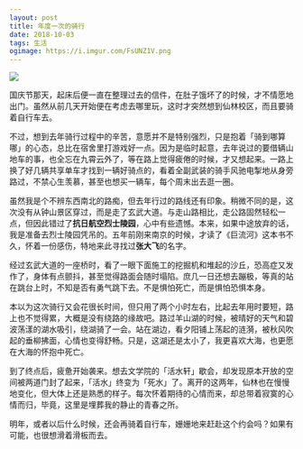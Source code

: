 ```yaml
---
layout: post
title: 年度一次的骑行
date: 2018-10-03
tags: 生活
ogimage: https://i.imgur.com/FsUNZ1V.png
---
```


<a href="https://i.imgur.com/FsUNZ1V.png" data-lightbox="riding" data-title="鼓楼-仙林">
    <img src="https://i.imgur.com/FsUNZ1V.png">
</a>

国庆节那天，起床后便一直在整理过去的信件，在肚子饿坏了的时候，才不情愿地出门。虽然从前几天开始便在考虑去哪里玩，这时才突然想到仙林校区，而且要骑着自行车去。

不过，想到去年骑行过程中的辛苦，意愿并不是特别强烈，只是抱着「骑到哪算哪」的心态，总比在宿舍里打游戏好一点。因为是临时起意，去年说过的要借辆山地车的事，也全忘在九霄云外了，等在路上觉得疲倦的时候，才又想起来。一路上换了好几辆共享单车才找到一辆好骑点的，看着全副武装的骑手风驰电掣地从身旁路过，不禁心生羡慕，甚至也想买一辆车，每个周末出去逛一圈。

虽然我是个不辨东西南北的路痴，但去年行过的路线还有印象。稍微不同的是，这次没有从钟山景区穿过，而是走了玄武大道。与走山路相比，走公路固然轻松一点，但因此错过了**抗日航空烈士陵园**，心中有些遗憾。本来，如果中途放弃的话，我是准备去烈士陵园凭吊的。五年前刚来南京的时候，才读了《巨流河》这本书不久，怀着一份感伤，特地来此寻找过**张大飞**的名字。

经过玄武大道的一座桥时，看了一眼下面施工的挖掘机和堆起的沙丘，恐高症又发作了，身体有点颤抖，甚至觉得路面会随时塌陷。庶几一日还想去蹦极，等真的站在跳台上时，不知是否有勇气跳下去。不是惧怕死亡，而是惧怕恐惧本身。

本以为这次骑行又会花很长时间，但只用了两个小时左右，比起去年用时要短，路上也不觉得累，大概是没有绕路的缘故吧。路过羊山湖的时候，被晴好的天气和碧波荡漾的湖水吸引，绕湖骑了一会。站在湖边，看夕阳铺上荡起的涟漪，被秋风吹起的垂柳拂面，心情也变得舒畅。只是，这湖还是太小了，我更喜欢大海，也更愿在大海的怀抱中死亡。

到了终点后，疲惫开始袭来。想去文学院的「活水轩」歇会，却发现原本开放的空间被两道门封了起来，「活水」终变为「死水」了。离开的这两年，仙林也在慢慢地变化，但大体上还是熟悉的样子。每次怀着期待的心情而来，却总带着寂寞的心情而归，毕竟，这里是埋葬我的静止的青春之所。

明年，或者以后什么时候，还会再骑着自行车，姗姗地来赶赴这个约会吗？如果有可能，也很想滑着滑板而去。

